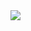 <img src="https://user-images.githubusercontent.com/89382292/186395792-05662f07-9e66-4088-9ff1-cfbaf743b42e.gif">
